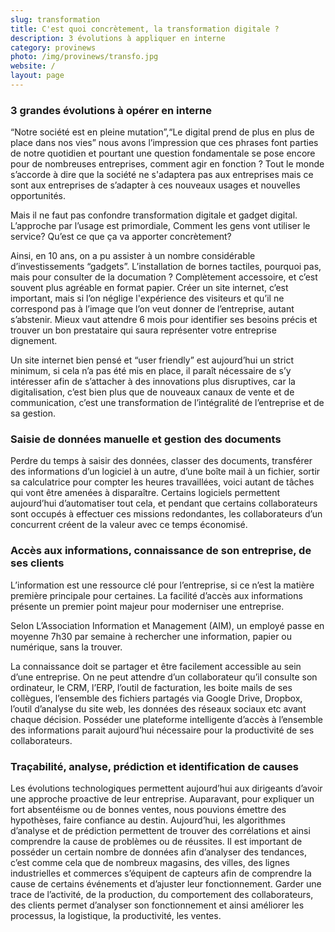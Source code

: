 ```yaml
---
slug: transformation
title: C'est quoi concrètement, la transformation digitale ?
description: 3 évolutions à appliquer en interne
category: provinews
photo: /img/provinews/transfo.jpg
website: /
layout: page
---
```

<h3> 3 grandes évolutions à opérer en interne </h3>

“Notre société est en pleine mutation”,“Le digital prend de plus en plus de place dans nos vies” nous avons l’impression que ces phrases font parties de notre quotidien et pourtant une question fondamentale se pose encore pour de nombreuses entreprises, comment agir en fonction ? Tout le monde s’accorde à dire que la société ne s'adaptera pas aux entreprises mais ce sont aux entreprises de s’adapter à ces nouveaux usages et nouvelles opportunités.

Mais il ne faut pas confondre transformation digitale et gadget digital. L’approche par l’usage est primordiale, Comment les gens vont utiliser le service? Qu’est ce que ça va apporter concrètement?

Ainsi, en 10 ans, on a pu assister à un nombre considérable d’investissements “gadgets”. L’installation de bornes tactiles, pourquoi pas, mais pour consulter de la documation ? Complètement accessoire, et c’est souvent plus agréable en format papier. Créer un site internet, c’est important, mais si l’on néglige l'expérience des visiteurs et qu’il ne correspond pas à l’image que l’on veut donner de l’entreprise, autant s’abstenir. Mieux vaut attendre 6 mois pour identifier ses besoins précis et trouver un bon prestataire qui saura représenter votre entreprise dignement.

Un site internet bien pensé et “user friendly” est aujourd’hui un strict minimum, si cela n’a pas été mis en place, il paraît nécessaire de s’y intéresser afin de s’attacher à des innovations plus disruptives, car la digitalisation, c’est bien plus que de nouveaux canaux de vente et de communication, c’est une transformation de l’intégralité de l’entreprise et de sa gestion.


<h3> Saisie de données manuelle et gestion des documents </h3>

Perdre du temps à saisir des données, classer des documents, transférer des informations d’un logiciel à un autre, d’une boîte mail à un fichier, sortir sa calculatrice pour compter les heures travaillées, voici autant de tâches qui vont être amenées à disparaître. Certains logiciels permettent aujourd’hui d’automatiser tout cela, et pendant que certains collaborateurs sont occupés à effectuer ces missions redondantes, les collaborateurs d’un concurrent créent de la valeur avec ce temps économisé.


<h3>Accès aux informations, connaissance de son entreprise, de ses clients</h3>

L’information est une ressource clé pour l’entreprise, si ce n’est la matière première principale pour certaines. La facilité d’accès aux informations présente un premier point majeur pour moderniser une entreprise.

Selon L’Association Information et Management (AIM), un employé passe en moyenne 7h30 par semaine à rechercher une information, papier ou numérique, sans la trouver.

La connaissance doit se partager et être facilement accessible au sein d’une entreprise. On ne peut attendre d’un collaborateur qu’il consulte son ordinateur, le CRM, l’ERP, l’outil de facturation, les boite mails de ses collègues, l’ensemble des fichiers partagés via Google Drive, Dropbox, l’outil d’analyse du site web, les données des réseaux sociaux etc avant chaque décision. Posséder une plateforme intelligente d’accès à l’ensemble des informations parait aujourd’hui nécessaire pour la productivité de ses collaborateurs.



<h3> Traçabilité, analyse, prédiction et identification de causes </h3>

Les évolutions technologiques permettent aujourd’hui aux dirigeants d’avoir une approche proactive de leur entreprise. Auparavant, pour expliquer un fort absentéisme ou de bonnes ventes, nous pouvions émettre des hypothèses, faire confiance au destin. Aujourd’hui, les algorithmes d’analyse et de prédiction permettent de trouver des corrélations et ainsi comprendre la cause de problèmes ou de réussites. Il est important de posséder un certain nombre de données afin d’analyser des tendances, c’est comme cela que de nombreux magasins, des villes, des lignes industrielles et commerces s’équipent de capteurs afin de comprendre la cause de certains événements et d’ajuster leur fonctionnement.
Garder une trace de l’activité, de la production, du comportement des collaborateurs, des clients permet d’analyser son fonctionnement et ainsi améliorer les processus, la logistique, la productivité, les ventes.


